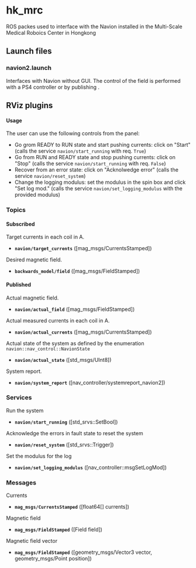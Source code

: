 # hk_mrc
ROS packes used to interface with the Navion installed in the Multi-Scale Medical Roboics Center in Hongkong

## Launch files

### navion2.launch

Interfaces with Navion without GUI. The control of the field is performed with a PS4 controller or by publishing .

## RViz plugins

#### Usage

The user can use the following controls from the panel:

* Go grom READY to RUN state and start pushing currents: click on "Start" (calls the service `navion/start_running` with req. `True`)
* Go from RUN and READY state and stop pushing currents: click on "Stop" (calls the service `navion/start_running` with req. `False`)
* Recover from an error state: click on "Acknolwedge error" (calls the service `navion/reset_system`)
* Change the logging modulus: set the modulus in the spin box and click "Set log mod." (calls the service `navion/set_logging_modulus` with the provided modulus)

### Topics

#### Subscribed

Target currents in each coil in A.

* **`navion/target_currents`** ([mag_msgs/CurrentsStamped])

Desired magnetic field.

* **`backwards_model/field`** ([mag_msgs/FieldStamped])

#### Published

Actual magnetic field.  

* **`navion/actual_field`** ([mag_msgs/FieldStamped])

Actual measured currents in each coil in A.  

* **`navion/actual_currents`** ([mag_msgs/CurrentsStamped])

Actual state of the system as defined by the enumeration `navion::nav_control::NavionState`

* **`navion/actual_state`** ([std_msgs/UInt8])

System report.

* **`navion/system_report`** ([nav_controller/systemreport_navion2])

### Services

Run the system

* **`navion/start_running`** ([std_srvs::SetBool])

Acknowledge the errors in fault state to reset the system

* **`navion/reset_system`** ([std_srvs::Trigger])

Set the modulus for the log

* **`navion/set_logging_modulus`** ([nav_controller::msgSetLogMod])

### Messages

Currents

* **`mag_msgs/CurrentsStamped`** ([float64[] currents])

Magnetic field 

* **`mag_msgs/FieldStamped`** ([Field field])

Magnetic field vector

* **`mag_msgs/FieldStamped`** ([geometry_msgs/Vector3 vector, geometry_msgs/Point position])

